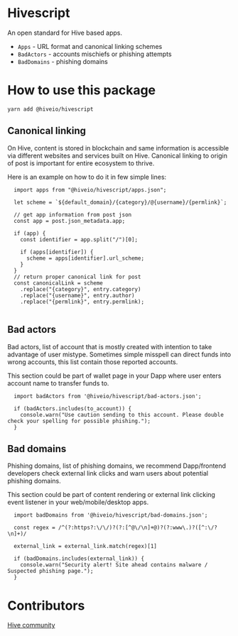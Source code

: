 # Hivescript

An open standard for Hive based apps.

- `Apps` - URL format and canonical linking schemes
- `BadActors` - accounts mischiefs or phishing attempts
- `BadDomains` - phishing domains

# How to use this package

`yarn add @hiveio/hivescript`

## Canonical linking

On Hive, content is stored in blockchain and same information is accessible via different websites and services built on Hive. Canonical linking to origin of post is important for entire ecosystem to thrive. 

Here is an example on how to do it in few simple lines: 

```
  import apps from "@hiveio/hivescript/apps.json";

  let scheme = `${default_domain}/{category}/@{username}/{permlink}`;

  // get app information from post json
  const app = post.json_metadata.app;

  if (app) {
    const identifier = app.split("/")[0];

    if (apps[identifier]) {
      scheme = apps[identifier].url_scheme;
    }
  }
  // return proper canonical link for post
  const canonicalLink = scheme
    .replace("{category}", entry.category)
    .replace("{username}", entry.author)
    .replace("{permlink}", entry.permlink);
    
```

## Bad actors

Bad actors, list of account that is mostly created with intention to take advantage of user mistype. Sometimes simple misspell can direct funds into wrong accounts, this list contain those reported accounts.

This section could be part of wallet page in your Dapp where user enters account name to transfer funds to.

```
  import badActors from '@hiveio/hivescript/bad-actors.json';

  if (badActors.includes(to_account)) {
    console.warn("Use caution sending to this account. Please double check your spelling for possible phishing.");
  }

```


## Bad domains

Phishing domains, list of phishing domains, we recommend Dapp/frontend developers check external link clicks and warn users about potential phishing domains.

This section could be part of content rendering or external link clicking event listener in your web/mobile/desktop apps.

```
  import badDomains from '@hiveio/hivescript/bad-domains.json';

  const regex = /^(?:https?:\/\/)?(?:[^@\/\n]+@)?(?:www\.)?([^:\/?\n]+)/

  external_link = external_link.match(regex)[1]

  if (badDomains.includes(external_link)) {
    console.warn("Security alert! Site ahead contains malware / Suspected phishing page.");
  }

```

# Contributors

[Hive community](https://hive.io)
